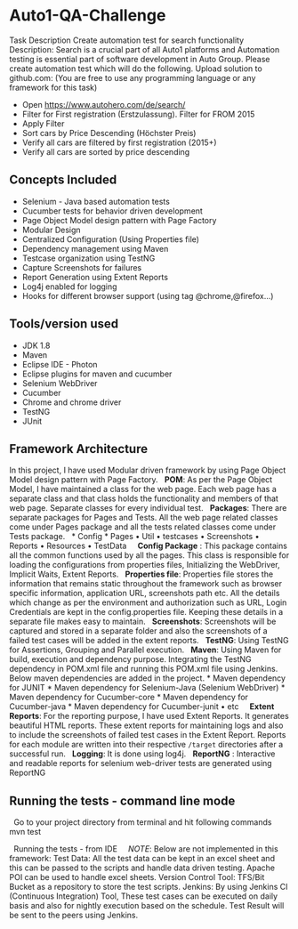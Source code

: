 # Auto1-QA-Challenge
Task Description
Create automation test for search functionality
Description: Search is a crucial part of all Auto1 platforms and Automation testing is essential
part of software development in Auto Group. Please create automation test which will do the
following. Upload solution to github.com: (You are free to use any programming language or any
framework for this task)
  * Open https://www.autohero.com/de/search/
  * Filter for First registration (Erstzulassung). Filter for FROM 2015
  * Apply Filter
  * Sort cars by Price Descending (Höchster Preis)
  * Verify all cars are filtered by first registration (2015+)
  * Verify all cars are sorted by price descending
 
## Concepts Included
* Selenium - Java based automation tests
* Cucumber tests for behavior driven development 
* Page Object Model design pattern with Page Factory 
* Modular Design
* Centralized Configuration (Using Properties file)
* Dependency management using Maven
* Testcase organization using TestNG 
* Capture Screenshots for failures
* Report Generation using Extent Reports
* Log4j enabled for logging
* Hooks for different browser support (using tag @chrome,@firefox...)
 
## Tools/version used
* JDK 1.8 
* Maven 
* Eclipse IDE - Photon
* Eclipse plugins for maven and cucumber
* Selenium WebDriver
* Cucumber
* Chrome and chrome driver
* TestNG
* JUnit
 
 
## Framework Architecture
In this project, I have used Modular driven framework by using Page Object Model design pattern with Page Factory.
 
**POM**: As per the Page Object Model, I have maintained a class for the web page. Each web page has a separate class and that class holds the functionality and members of that web page. Separate classes for every individual test.
 
**Packages**: There are separate packages for Pages and Tests. All the web page related classes come under Pages package and all the tests related classes come under Tests package.
 
    * Config
    * Pages
    • Util
    • testcases
    • Screenshots
    • Reports
    • Resources
    • TestData
 
 
**Config Package** : This package contains all the common functions used by all the pages. This class is responsible for loading the configurations from properties files, Initializing the WebDriver, Implicit Waits, Extent Reports. 
 
**Properties file**: Properties file stores the information that remains static throughout the framework such as browser specific information, application URL, screenshots path etc. All the details which change as per the environment and authorization such as URL, Login Credentials are kept in the config.properties file. Keeping these details in a separate file makes easy to maintain.
 
**Screenshots**:  Screenshots will be captured and stored in a separate folder and also the screenshots of a failed test cases will be added in the extent reports.
 
**TestNG**: Using TestNG for Assertions, Grouping and Parallel execution.
 
**Maven**: Using Maven for build, execution and dependency purpose. Integrating the TestNG dependency in POM.xml file and running this POM.xml file using Jenkins. Below maven dependencies are added in the project.
    * Maven dependency for JUNIT
    * Maven dependency for Selenium-Java (Selenium WebDriver)
    * Maven dependency for Cucumber-core
    * Maven dependency for Cucumber-java
    * Maven dependency for Cucumber-junit
    • etc
 
 
**Extent Reports**: For the reporting purpose, I have used Extent Reports. It generates beautiful HTML reports. These  extent reports for maintaining logs and also to include the screenshots of failed test cases in the Extent Report. 
Reports for each module are written into their respective `/target` directories after a successful run.
 
**Logging**: It is done using log4j.
 
**ReportNG** : Interactive and readable reports for selenium web-driver tests are generated using ReportNG
 
 
##  Running the tests - command line mode
 
Go to your project directory from terminal and hit following commands
 
mvn test 

 
Running the tests - from IDE
 
 
*NOTE*:
Below are not implemented in this framework:
Test Data:  All the test data can be kept in an excel sheet and this can be passed to the scripts and handle data driven testing.  Apache POI can be used to handle excel sheets.
Version Control Tool: TFS/Bit Bucket as a repository to store the test scripts. 
Jenkins: By using Jenkins CI (Continuous Integration) Tool, These test cases can be executed on daily basis and also for nightly execution based on the schedule. Test Result will be sent to the peers using Jenkins.
